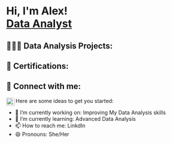 <h1>Hi, I'm Alex! <br/> <a href="www.linkedin.com/in/alexandra-g-reid">Data Analyst</a>

<h2>👩🏼‍💻 Data Analysis Projects:</h2>


  <h2> 📄 Certifications:</h2>
  
  
  
<h2> 📲 Connect with me:</h2>


[<img align="left" alt="Alex Reid | LinkedIn" width="22px" src="https://cdn.jsdelivr.net/npm/simple-icons@v3/icons/linkedin.svg" />][linkedin]



[linkedin]: www.linkedin.com/in/alexandra-g-reid



Here are some ideas to get you started:

- 🔭 I’m currently working on: Improving My Data Analysis skills 
- 🌱 I’m currently learning: Advanced Data Analysis
- 📫 How to reach me: LinkdIn
- 😄 Pronouns: She/Her
